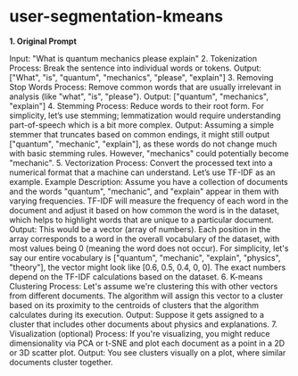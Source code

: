 # user-segmentation-kmeans


**1. Original Prompt**

Input: "What is quantum mechanics please explain"
2. Tokenization
Process: Break the sentence into individual words or tokens.
Output: ["What", "is", "quantum", "mechanics", "please", "explain"]
3. Removing Stop Words
Process: Remove common words that are usually irrelevant in analysis (like "what", "is", "please").
Output: ["quantum", "mechanics", "explain"]
4. Stemming
Process: Reduce words to their root form. For simplicity, let’s use stemming; lemmatization would require understanding part-of-speech which is a bit more complex.
Output: Assuming a simple stemmer that truncates based on common endings, it might still output ["quantum", "mechanic", "explain"], as these words do not change much with basic stemming rules. However, "mechanics" could potentially become "mechanic".
5. Vectorization
Process: Convert the processed text into a numerical format that a machine can understand. Let’s use TF-IDF as an example.
Example Description: Assume you have a collection of documents and the words "quantum", "mechanic", and "explain" appear in them with varying frequencies. TF-IDF will measure the frequency of each word in the document and adjust it based on how common the word is in the dataset, which helps to highlight words that are unique to a particular document.
Output: This would be a vector (array of numbers). Each position in the array corresponds to a word in the overall vocabulary of the dataset, with most values being 0 (meaning the word does not occur). For simplicity, let's say our entire vocabulary is ["quantum", "mechanic", "explain", "physics", "theory"], the vector might look like [0.6, 0.5, 0.4, 0, 0]. The exact numbers depend on the TF-IDF calculations based on the dataset.
6. K-means Clustering
Process: Let's assume we're clustering this with other vectors from different documents. The algorithm will assign this vector to a cluster based on its proximity to the centroids of clusters that the algorithm calculates during its execution.
Output: Suppose it gets assigned to a cluster that includes other documents about physics and explanations.
7. Visualization (optional)
Process: If you're visualizing, you might reduce dimensionality via PCA or t-SNE and plot each document as a point in a 2D or 3D scatter plot.
Output: You see clusters visually on a plot, where similar documents cluster together.

